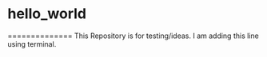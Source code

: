# hello_world
==============
This Repository is for testing/ideas.
I am adding this line using terminal.
